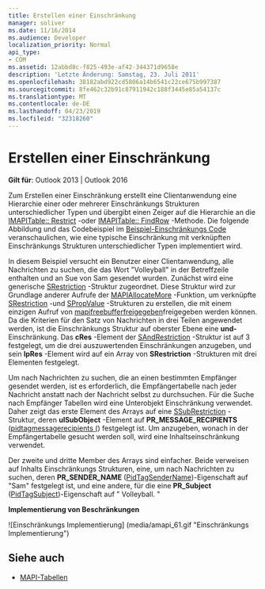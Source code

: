 ```yaml
---
title: Erstellen einer Einschränkung
manager: soliver
ms.date: 11/16/2014
ms.audience: Developer
localization_priority: Normal
api_type:
- COM
ms.assetid: 12abbd8c-f825-493e-af42-344371d9658e
description: 'Letzte Änderung: Samstag, 23. Juli 2011'
ms.openlocfilehash: 38182abd922cd5806a14b6541c22ce675b997387
ms.sourcegitcommit: 8fe462c32b91c87911942c188f3445e85a54137c
ms.translationtype: MT
ms.contentlocale: de-DE
ms.lasthandoff: 04/23/2019
ms.locfileid: "32318260"
---
```

# <a name="building-a-restriction"></a>Erstellen einer Einschränkung

**Gilt für**: Outlook 2013 | Outlook 2016 
  
Zum Erstellen einer Einschränkung erstellt eine Clientanwendung eine Hierarchie einer oder mehrerer Einschränkungs Strukturen unterschiedlicher Typen und übergibt einen Zeiger auf die Hierarchie an die [IMAPITable:: Restrict](imapitable-restrict.md) -oder [IMAPITable:: FindRow](imapitable-findrow.md) -Methode. Die folgende Abbildung und das Codebeispiel im [Beispiel-Einschränkungs Code](sample-restriction-code.md) veranschaulichen, wie eine typische Einschränkung mit verknüpften Einschränkungs Strukturen unterschiedlicher Typen implementiert wird. 

In diesem Beispiel versucht ein Benutzer einer Clientanwendung, alle Nachrichten zu suchen, die das Wort "Volleyball" in der Betreffzeile enthalten und an Sue von Sam gesendet wurden. Zunächst wird eine generische [SRestriction](srestriction.md) -Struktur zugeordnet. Diese Struktur wird zur Grundlage anderer Aufrufe der [MAPIAllocateMore](mapiallocatemore.md) -Funktion, um verknüpfte [SRestriction](srestriction.md) -und [SPropValue](spropvalue.md) -Strukturen zu erstellen, die mit einem einzigen Aufruf von [mapifreebufferfreigegeben](mapifreebuffer.md)freigegeben werden können. Da die Kriterien für den Satz von Nachrichten in drei Teilen angewendet werden, ist die Einschränkungs Struktur auf oberster Ebene eine **und-** Einschränkung. Das **cRes** -Element der [SAndRestriction](sandrestriction.md) -Struktur ist auf 3 festgelegt, um die drei auszuwertenden Einschränkungen anzugeben, und sein **lpRes** -Element wird auf ein Array von **SRestriction** -Strukturen mit drei Elementen festgelegt. 
  
Um nach Nachrichten zu suchen, die an einen bestimmten Empfänger gesendet werden, ist es erforderlich, die Empfängertabelle nach jeder Nachricht anstatt nach der Nachricht selbst zu durchsuchen. Für die Suche nach Empfänger Tabellen wird eine Unterobjekt Einschränkung verwendet. Daher zeigt das erste Element des Arrays auf eine [SSubRestriction](ssubrestriction.md) -Struktur, deren **ulSubObject** -Element auf **PR_MESSAGE_RECIPIENTS** ([pidtagmessagerecipients (](pidtagmessagerecipients-canonical-property.md)) festgelegt ist. Um anzugeben, wonach in der Empfängertabelle gesucht werden soll, wird eine Inhaltseinschränkung verwendet. 
  
Der zweite und dritte Member des Arrays sind einfacher. Beide verweisen auf Inhalts Einschränkungs Strukturen, eine, um nach Nachrichten zu suchen, deren **PR_SENDER_NAME** ([PidTagSenderName](pidtagsendername-canonical-property.md))-Eigenschaft auf "Sam" festgelegt ist, und eine andere, für die eine **PR_Subject** ([PidTagSubject](pidtagsubject-canonical-property.md))-Eigenschaft auf " Volleyball. "
  
**Implementierung von Beschränkungen**
  
![Einschränkungs Implementierung] (media/amapi_61.gif "Einschränkungs Implementierung")
  
## <a name="see-also"></a>Siehe auch

- [MAPI-Tabellen](mapi-tables.md)

